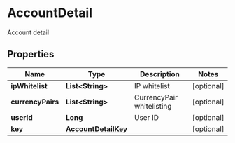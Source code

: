 
# AccountDetail

Account detail

## Properties

Name | Type | Description | Notes
------------ | ------------- | ------------- | -------------
**ipWhitelist** | **List&lt;String&gt;** | IP whitelist |  [optional]
**currencyPairs** | **List&lt;String&gt;** | CurrencyPair whitelisting |  [optional]
**userId** | **Long** | User ID |  [optional]
**key** | [**AccountDetailKey**](AccountDetailKey.md) |  |  [optional]

